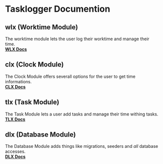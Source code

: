 # Tasklogger Documention

## wlx (Worktime Module)
The worktime module lets the user log their worktime and manage their time.  
**[WLX Docs](wlx_docs/README.md)**

## clx (Clock Module)
The Clock Module offers severall options for the user to get time informations.  
**[CLX Docs](clx_docs/README.md)**

## tlx (Task Module)
The Task Module lets a user add tasks and manage their time withing tasks.  
**[TLX Docs](tlx_docs/README.md)**

## dlx (Database Module)
The Database Module adds things like migrations, seeders and *all* database accesses.  
**[DLX Docs](dlx_docs/README.md)**
